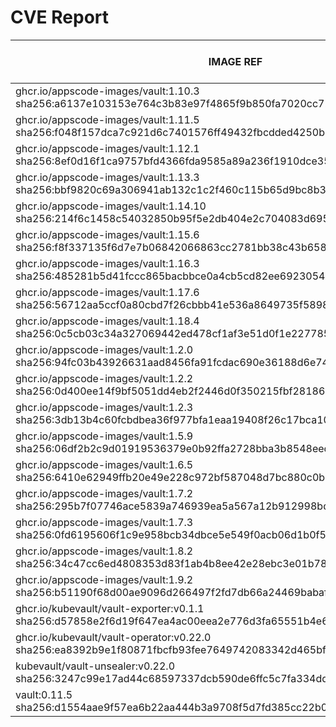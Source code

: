 # CVE Report
|                                                      IMAGE REF                                                      |      OS       | CRITICAL<BR>(OS, OTHER) | HIGH<BR>(OS, OTHER) | MEDIUM<BR>(OS, OTHER) | LOW<BR>(OS, OTHER) | UNKNOWN<BR>(OS, OTHER) |
|---------------------------------------------------------------------------------------------------------------------|---------------|-------------------------|---------------------|-----------------------|--------------------|------------------------|
| ghcr.io/appscode-images/vault:1.10.3<br>sha256:a6137e103153e764c3b83e97f4865f9b850fa7020cc726fe88deecf9b97b5eb7     | alpine 3.14.6 | **1**, 6                | **8**, 47           | 6, 46                 | 0, 5               | 0, 0                   |
| ghcr.io/appscode-images/vault:1.11.5<br>sha256:f048f157dca7c921d6c7401576ff49432fbcdded4250b589a3610e22625c1033     | alpine 3.14.8 | 0, 5                    | **8**, 37           | 4, 41                 | 0, 3               | 0, 0                   |
| ghcr.io/appscode-images/vault:1.12.1<br>sha256:8ef0d16f1ca9757bfd4366fda9585a89a236f1910dce3537406c0712ea1ebefc     | alpine 3.14.8 | 0, 6                    | **8**, 42           | 4, 51                 | 0, 5               | 0, 0                   |
| ghcr.io/appscode-images/vault:1.13.3<br>sha256:bbf9820c69a306941ab132c1c2f460c115b65d9bc8b33a33649d63dce2840342     | alpine 3.18.6 | 0, 3                    | **2**, 26           | 20, 45                | 4, 5               | 2, 0                   |
| ghcr.io/appscode-images/vault:1.14.10<br>sha256:214f6c1458c54032850b95f5e2db404e2c704083d695bc26437a936b3153e4b6    | alpine 3.18.6 | 0, 2                    | **2**, 11           | 20, 23                | 4, 3               | 2, 0                   |
| ghcr.io/appscode-images/vault:1.15.6<br>sha256:f8f337135f6d7e7b06842066863cc2781bb38c43b6588cec939c98766b8c4108     | alpine 3.18.6 | 0, 3                    | **2**, 12           | 20, 25                | 4, 3               | 2, 0                   |
| ghcr.io/appscode-images/vault:1.16.3<br>sha256:485281b5d41fccc865bacbbce0a4cb5cd82ee69230544cff43ca4d2d4728fe20     | alpine 3.18.6 | 0, 3                    | **2**, 7            | 20, 16                | 4, 3               | 2, 0                   |
| ghcr.io/appscode-images/vault:1.17.6<br>sha256:56712aa5ccf0a80cbd7f26cbbb41e536a8649735f58985b4125d4d16e2d296cc     | alpine 3.20.3 | 0, 1                    | **2**, 5            | 2, 10                 | 2, 3               | 2, 0                   |
| ghcr.io/appscode-images/vault:1.18.4<br>sha256:0c5cb03c34a327069442ed478cf1af3e51d0f1e227785362cfad22957cdef9f7     | alpine 3.21.2 | 0, 0                    | **2**, 4            | 2, 10                 | 0, 2               | 2, 0                   |
| ghcr.io/appscode-images/vault:1.2.0<br>sha256:94fc03b43926631aad8456fa91fcdac690e36188d6e74bd8761c95a873b33da5      | alpine 3.10.1 | **3**, 0                | **9**, 0            | 14, 0                 | 4, 0               | 0, 0                   |
| ghcr.io/appscode-images/vault:1.2.2<br>sha256:0d400ee14f9bf5051dd4eb2f2446d0f350215fbf281866c4b414fd0eb9afc439      | alpine 3.10.2 | **1**, 0                | **9**, 0            | 14, 0                 | 4, 0               | 0, 0                   |
| ghcr.io/appscode-images/vault:1.2.3<br>sha256:3db13b4c60fcbdbea36f977bfa1eaa19408f26c17bca10d1765e60ba2dfe9b4b      | alpine 3.10.3 | **1**, 0                | **9**, 0            | 10, 0                 | 2, 0               | 0, 0                   |
| ghcr.io/appscode-images/vault:1.5.9<br>sha256:06df2b2c9d01919536379e0b92ffa2728bba3b8548eed6b9d3e7024b019164cb      | alpine 3.13.7 | **1**, 4                | **7**, 43           | 2, 32                 | 0, 1               | 0, 0                   |
| ghcr.io/appscode-images/vault:1.6.5<br>sha256:6410e62949ffb20e49e228c972bf587048d7bc880c0b2c94203204f44c47e2ef      | alpine 3.13.5 | **4**, 4                | **27**, 42          | 6, 32                 | 0, 1               | 0, 0                   |
| ghcr.io/appscode-images/vault:1.7.2<br>sha256:295b7f07746ace5839a746939ea5a567a12b912998bd37732bf9c74f1f6e2c7a      | alpine 3.13.5 | **4**, 4                | **27**, 42          | 6, 32                 | 0, 1               | 0, 0                   |
| ghcr.io/appscode-images/vault:1.7.3<br>sha256:0fd6195606f1c9e958bcb34dbce5e549f0acb06d1b0f5f98f3edbf2b00ed4c0b      | alpine 3.13.5 | **4**, 4                | **27**, 39          | 6, 30                 | 0, 1               | 0, 0                   |
| ghcr.io/appscode-images/vault:1.8.2<br>sha256:34c47cc6ed4808353d83f1ab4b8ee42e28ebc3e01b785f1a8910987e82da5d83      | alpine 3.14.2 | **1**, 7                | **32**, 64          | 10, 56                | 0, 4               | 0, 0                   |
| ghcr.io/appscode-images/vault:1.9.2<br>sha256:b51190f68d00ae9096d266497f2fd7db66a24469babaf9fb00acfe83e6412a7e      | alpine 3.14.3 | **1**, 8                | **14**, 52          | 6, 48                 | 0, 4               | 0, 0                   |
| ghcr.io/kubevault/vault-exporter:v0.1.1<br>sha256:d57858e2f6d19f647ea4ac00eea2e776d3fa65551b4e662d3c6791a334ea0e61  | debian 10.10  | 0, 5                    | 0, 48               | 0, 38                 | 0, 1               | 6, 0                   |
| ghcr.io/kubevault/vault-operator:v0.22.0<br>sha256:ea8392b9e1f80871fbcfb93fee7649742083342d465bf12bf87de1736ff4a989 | debian 12.11  | 0, 0                    | 0, 1                | 0, 2                  | 0, 1               | 0, 0                   |
| kubevault/vault-unsealer:v0.22.0<br>sha256:3247c99e17ad44c68597337dcb590de6ffc5c7fa334dd09e0551a983dd7247ee         | debian 12.11  | 0, 0                    | 0, 1                | 0, 2                  | 0, 0               | 0, 0                   |
| vault:0.11.5<br>sha256:d1554aae9f57ea6b22aa444b3a9708f5d7fd385cc22b0b1dc07ce77ef7c76d4c                             | alpine 3.8.1  | **2**, 0                | 0, 0                | 0, 0                  | 0, 0               | 0, 0                   |
